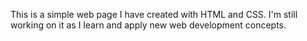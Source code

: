 This is a simple web page I have created with HTML and CSS. I'm still working on it as I learn and apply new web development concepts.
